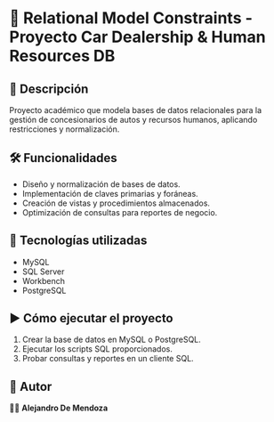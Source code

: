 # 📌 Relational Model Constraints - Proyecto Car Dealership & Human Resources DB  

## 📖 Descripción  
Proyecto académico que modela bases de datos relacionales para la gestión de concesionarios de autos y recursos humanos, aplicando restricciones y normalización.

## 🛠️ Funcionalidades  
- Diseño y normalización de bases de datos.  
- Implementación de claves primarias y foráneas.  
- Creación de vistas y procedimientos almacenados.  
- Optimización de consultas para reportes de negocio.  

## 🚀 Tecnologías utilizadas  
- MySQL  
- SQL Server  
- Workbench  
- PostgreSQL  

## ▶️ Cómo ejecutar el proyecto  
1. Crear la base de datos en MySQL o PostgreSQL.  
2. Ejecutar los scripts SQL proporcionados.  
3. Probar consultas y reportes en un cliente SQL.  

## 📌 Autor  
👨‍💻 **Alejandro De Mendoza**
